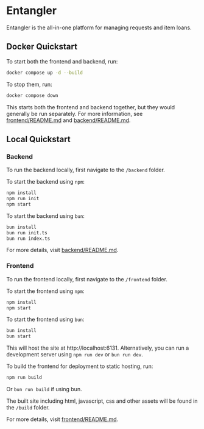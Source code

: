 # Entangler

Entangler is the all-in-one platform for managing requests and item loans.

## Docker Quickstart

To start both the frontend and backend, run:
```sh
docker compose up -d --build
```

To stop them, run:
```sh
docker compose down
```

This starts both the frontend and backend together, but they would generally be run separately. For more information, see [frontend/README.md](frontend/README.md) and [backend/README.md](backend/README.md).

## Local Quickstart

### Backend

To run the backend locally, first navigate to the `/backend` folder.

To start the backend using `npm`:
```sh
npm install
npm run init
npm start
```

To start the backend using `bun`:
```sh
bun install
bun run init.ts
bun run index.ts
```

For more details, visit [backend/README.md](backend/README.md).

### Frontend

To run the frontend locally, first navigate to the `/frontend` folder.

To start the frontend using `npm`:
```sh
npm install
npm start
```

To start the frontend using `bun`:
```sh
bun install
bun start
```

This will host the site at http://localhost:6131. Alternatively, you can run a development server using `npm run dev` or `bun run dev`.

To build the frontend for deployment to static hosting, run:
```sh
npm run build
```
Or `bun run build` if using bun.

The built site including html, javascript, css and other assets will be found in the `/build` folder.

For more details, visit [frontend/README.md](frontend/README.md).